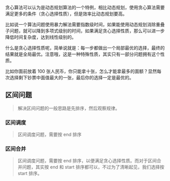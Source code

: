 贪心算法可以认为是动态规划算法的一个特例，相比动态规划，使用贪心算法需要满足更多的条件（贪心选择性质），但是效率比动态规划要高。

比如说一个算法问题使用暴力解法需要指数级时间，如果能使用动态规划消除重叠子问题，就可以降到多项式级别的时间，如果满足贪心选择性质，那么可以进一步降低时间复杂度，达到线性级别的。

什么是贪心选择性质呢，简单说就是：每一步都做出一个局部最优的选择，最终的结果就是全局最优。注意哦，这是一种特殊性质，其实只有一部分问题拥有这个性质。

比如你面前放着 100 张人民币，你只能拿十张，怎么才能拿最多的面额？显然每次选择剩下钞票中面值最大的一张，最后你的选择一定是最优的。


## 区间问题
> 解决区间问题的一般思路是先排序，然后观察规律。
### 区间调度
>区间调度问题，需要按 end 排序
### 区间合并
>区间调度问题，需要按 end 排序，以便满足贪心选择性质。而对于区间合并问题，其实按 end 和 start 排序都可以，不过为了清晰起见，我们选择按 start 排序。